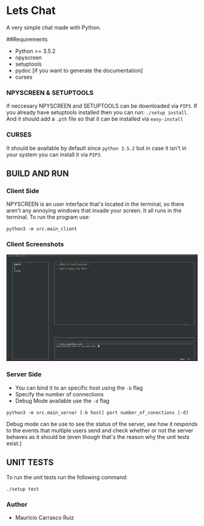 # Lets Chat
A very simple chat made with Python.

##Requirements

* Python >= 3.5.2
* npyscreen
* setuptools
* pydoc [if you want to generate the documentation]
* curses

### NPYSCREEN & SETUPTOOLS

If neccesary NPYSCREEN and SETUPTOOLS can be downloaded via ```PIP3```.
If you already have setuptools installed then you can run: ```./setup install```.
And it should add a ```.pth``` file so that it can be installed via ```easy-install```

### CURSES
It should be available by default since ```python 3.5.2``` but in case it isn't in your system
you can install it via ```PIP3```.

## BUILD AND RUN
### Client Side
NPYSCREEN is an user interface that's located in the terminal, so there aren't any annoying windows that
invade your screen. It all runs in the terminal. To run the program use:
```
python3 -m src.main_client
```

### Client Screenshots
![User example Screenshot](assets/screenshots/user_example.png)


### Server Side
* You can bind it to an specific host using the ```-b``` flag
* Specify the number of connections
* Debug Mode available use the ```-d``` flag

```
python3 -m src.main_server [-b host] port number_of_conections [-d]
```
Debug mode can be use to see the status of the server, see how it responds to the events that multiple users
send and check whether or not the server behaves as it should be (even though that's the reason why the unit
tests exist.)

## UNIT TESTS
To run the unit tests run the following command:
```
./setup test
```

### Author
* Mauricio Carrasco Ruiz
